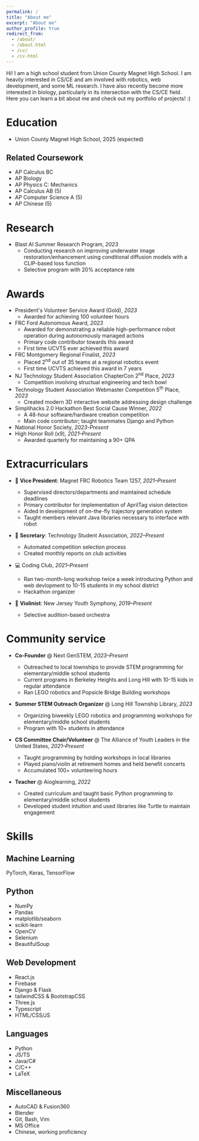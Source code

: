 ```yaml
---
permalink: /
title: "About me"
excerpt: "About me"
author_profile: true
redirect_from: 
  - /about/
  - /about.html
  - /cv/
  - /cv.html
---
```


Hi! I am a high school student from Union County Magnet High School. I am heavily interested in CS/CE and am involved with robotics, web development, and some ML research. I have also recently become more interested in biology, particularly in its intersection with the CS/CE field. Here you can learn a bit about me and check out my portfolio of projects! :)

# Education
* Union County Magnet High School, 2025 (expected)

## Related Coursework
* AP Calculus BC
* AP Biology
* AP Physics C: Mechanics
* AP Calculus AB (5)
* AP Computer Science A (5)
* AP Chinese (5)

# Research
* Blast AI Summer Research Program, *2023*
  * Conducting research on improving underwater image restoration/enhancement using conditional diffusion models with a CLIP-based loss function
  * Selective program with 20% acceptance rate

# Awards
* President's Volunteer Service Award (Gold), *2023*
  * Awarded for achieving 100 volunteer hours
* FRC Ford Autonomous Award, *2023*
  * Awarded for demonstrating a reliable high-performance robot operation during autonomously managed actions
  * Primary code contributor towards this award
  * First time UCVTS ever achieved this award
* FRC Montgomery Regional Finalist, *2023*
  * Placed 2<sup>nd</sup> out of 35 teams at a regional robotics event
  * First time UCVTS achieved this award in 7 years
* NJ Technology Student Association ChapterCon 2<sup>nd</sup> Place, *2023*
  * Competition involving structual engineering and tech bowl
* Technology Student Association Webmaster Competition 5<sup>th</sup> Place, *2023*
  * Created modern 3D interactive website addressing design challenge
* Simplihacks 2.0 Hackathon Best Social Cause Winner, *2022*
  * A 48-hour software/hardware creation competition
  * Main code contributor; taught teammates Django and Python
* National Honor Society, *2023-Present*
* High Honor Roll (x9), *2021–Present*
  * Awarded quarterly for maintaining a 90+ QPA

# Extracurriculars
* 🤖 **Vice President**: Magnet FRC Robotics Team 1257, *2021–Present*
  * Supervised directors/departments and maintained schedule deadlines
  * Primary contributor for implementation of AprilTag vision detection
  * Aided in development of on-the-fly trajectory generation system
  * Taught members relevant Java libraries necessary to interface with robot
 
* 📐 **Secretary**: Technology Student Association, *2022–Present*
  * Automated competition selection process
  * Created monthly reports on club activities

* 💻 Coding Club, *2021–Present*
  * Ran two-month-long workshop twice a week introducing Python and web devlopment to 10-15 students in my school district
  * Hackathon organizer
 
* 🎻 **Violinist**: New Jersey Youth Symphony, *2019–Present*
  * Selective audition-based orchestra

# Community service
* **Co-Founder** @ Next GenSTEM, *2023–Present*
  * Outreached to local townships to provide STEM programming for elementary/middle school students
  * Current programs in Berkeley Heights and Long Hill with 10-15 kids in regular attendance
  * Ran LEGO robotics and Popsicle Bridge Building workshops

* **Summer STEM Outreach Organizer** @ Long Hill Township Library, *2023*
  * Organizing biweekly LEGO robotics and programming workshops for elementary/middle school students
  * Program with 10+ students in attendance
 
* **CS Committee Chair/Volunteer** @ The Alliance of Youth Leaders in the United States, *2021–Present*
  * Taught programming by holding workshops in local libraries
  * Played piano/violin at retirement homes and held benefit concerts
  * Accumulated 100+ volunteering hours
 
* **Teacher** @ Aioglearning, *2022*
  * Created curriculum and taught basic Python programming to elementary/middle school students
  * Developed student intuition and used libraries like Turtle to maintain engagement

# Skills

## Machine Learning
PyTorch, Keras, TensorFlow

## Python
* NumPy
* Pandas
* matplotlib/seaborn
* scikit-learn
* OpenCV
* Selenium
* BeautifulSoup

## Web Development
* React.js
* Firebase
* Django & Flask
* tailwindCSS & BootstrapCSS
* Three.js
* Typescript
* HTML/CSS/JS

## Languages
* Python
* JS/TS
* Java/C#
* C/C++
* LaTeX

## Miscellaneous
* AutoCAD & Fusion360
* Blender
* Git, Bash, Vim
* MS Office
* Chinese, working proficiency
